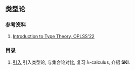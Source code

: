 ## 类型论
### 参考资料
1. [Introduction to Type Theory, OPLSS'22](http://www.cs.nott.ac.uk/~psztxa/oplss-22/)

### 目录
1. [引入](./intro.md) 
    引入类型论, 与集合论对比, 复习 λ-calculus, 介绍 **SKI**.
